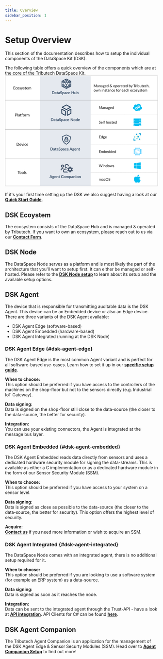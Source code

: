 ```yaml
---
title: Overview
sidebar_position: 1
---
```


# Setup Overview
This section of the documentation describes how to setup the individual components of the DataSpace Kit (DSK).

The following table offers a quick overview of the components which are at the core of the Tributech DataSpace Kit.
![Product Overview](../img/introduction/productoverviewcomp.svg)

If it's your first time setting up the DSK we also suggest having a look at our [**Quick Start Guide**](../quickstart/overview.md).

## DSK Ecoystem

The ecosystem consists of the DataSpace Hub and is managed & operated by Tributech. If you want to own an ecosystem, please reach out to us via our [**Contact Form**](https://www.tributech.io/about-us/).

## DSK Node

The DataSpace Node serves as a platform and is most likely the part of the architecture that you'll want to setup first. It can either be managed or self-hosted.
Please refer to the [**DSK Node setup**](./node.md) to learn about its setup and the available setup options.

## DSK Agent

The device that is responsible for transmitting auditable data is the DSK Agent. This device can be an Embedded device or also an Edge device.
There are three variants of the DSK Agent available:

- DSK Agent Edge (software-based)
- DSK Agent Embedded (hardware-based)
- DSK Agent Integrated (running at the DSK Node)

### DSK Agent Edge {#dsk-agent-edge}

The DSK Agent Edge is the most common Agent variant and is perfect for all software-based use-cases. Learn how to set it up in our [**specific setup guide**](./setup/agent/overview.md).

**When to choose:**<br />
This option should be preferred if you have access to the controllers of the machines on the shop-floor but not to the sensors directly (e.g. Industrial IoT Gateway).

**Data signing:**<br />
Data is signed on the shop-floor still close to the data-source (the closer to the data-source, the better for security).

**Integration:**<br />
You can use your existing connectors, the Agent is integrated at the message bus layer.

### DSK Agent Embedded {#dsk-agent-embedded}

The DSK Agent Embedded reads data directly from sensors and uses a dedicated hardware security module for signing the data-streams. This is available as either a C implementation or as a dedicated hardware module in the form of our Sensor Security Module (SSM).

**When to choose:**<br />
This option should be preferred if you have access to your system on a sensor level.

**Data signing:**<br />
Data is signed as close as possible to the data-source (the closer to the data-source, the better for security). This option offers the highest level of security.

**Acquire:**<br />
[**Contact us**](https://www.tributech.io/about-us/) if you need more information or wish to acquire an SSM.

### DSK Agent Integrated {#dsk-agent-integrated}

The DataSpace Node comes with an integrated agent, there is no additional setup required for it.

**When to choose:**<br />
This option should be preferred if you are looking to use a software system (for example an ERP system) as a data-source.

**Data signing:**<br />
Data is signed as soon as it reaches the node.

**Integration:**<br />
Data can be sent to the integrated agent through the Trust-API - have a look at [**API integration**](../provide_data/rest.md). API Clients for C# can be found [**here**](https://github.com/tributech-solutions/tributech-dsk-api-clients).

## DSK Agent Companion
The Tributech Agent Companion is an application for the management of the DSK Agent Edge & Sensor Securty Modules (SSM). Head over to [**Agent Companion Setup**](agent_companion.mdx) to find out more!